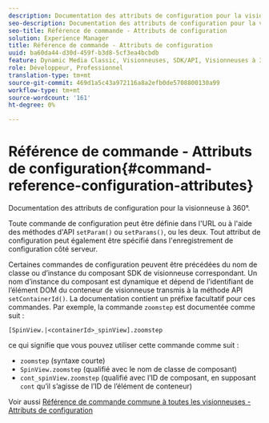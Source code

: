 ```yaml
---
description: Documentation des attributs de configuration pour la visionneuse à 360°.
seo-description: Documentation des attributs de configuration pour la visionneuse à 360°.
seo-title: Référence de commande - Attributs de configuration
solution: Experience Manager
title: Référence de commande - Attributs de configuration
uuid: ba60da44-d30d-459f-b3d8-5cf3ea4bcbdb
feature: Dynamic Media Classic, Visionneuses, SDK/API, Visionneuses à 360°
role: Développeur, Professionnel
translation-type: tm+mt
source-git-commit: 469d1a5c43a972116a8a2efb0de5708800130a99
workflow-type: tm+mt
source-wordcount: '161'
ht-degree: 0%

---
```



# Référence de commande - Attributs de configuration{#command-reference-configuration-attributes}

Documentation des attributs de configuration pour la visionneuse à 360°.

Toute commande de configuration peut être définie dans l&#39;URL ou à l&#39;aide des méthodes d&#39;API `setParam()` ou `setParams()`, ou les deux. Tout attribut de configuration peut également être spécifié dans l&#39;enregistrement de configuration côté serveur.

Certaines commandes de configuration peuvent être précédées du nom de classe ou d’instance du composant SDK de visionneuse correspondant. Un nom d’instance du composant est dynamique et dépend de l’identifiant de l’élément DOM du conteneur de visionneuse transmis à la méthode API `setContainerId()`. La documentation contient un préfixe facultatif pour ces commandes. Par exemple, la commande `zoomstep` est documentée comme suit :

`[SpinView.|<containerId>_spinView].zoomstep`

ce qui signifie que vous pouvez utiliser cette commande comme suit :

* `zoomstep` (syntaxe courte)
* `SpinView.zoomstep` (qualifié avec le nom de classe de composant)
* `cont_spinView.zoomstep` (qualifié avec l’ID de composant, en supposant  `cont` qu’il s’agisse de l’ID de l’élément de conteneur)

Voir aussi [Référence de commande commune à toutes les visionneuses - Attributs de configuration](../../../r-html5-viewer-20-cmdref-configattrib/r-html5-viewer-20-cmdref-configattrib.md#concept-850e0f2c49b949deb7cfbfd330d329bd)
